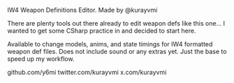 IW4 Weapon Definitions Editor.
Made by @kurayvmi

There are plenty tools out there already to edit
weapon defs like this one... I wanted to get some
CSharp practice in and decided to start here. 

Available to change models, anims, and state timings
for IW4 formatted weapon def files. Does not include
sound or any extras yet. Just the base to speed up my
workflow.

github.com/y6mi
twitter.com/kurayvmi
x.com/kurayvmi
